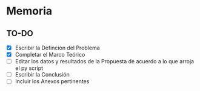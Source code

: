 # Memoria

## TO-DO
- [x] Escribir la Definción del Problema
- [x] Completar el Marco Teórico 
- [ ] Editar los datos y resultados de la Propuesta de acuerdo a lo que arroja el py script
- [ ] Escribir la Conclusión
- [ ] Incluir los Anexos pertinentes
